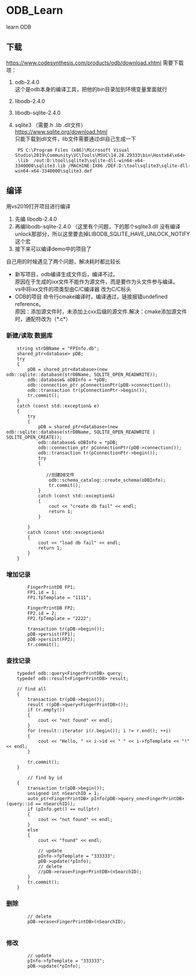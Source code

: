 # ODB_Learn
learn ODB

## 下载
https://www.codesynthesis.com/products/odb/download.xhtml
需要下载项：
1. odb-2.4.0   
    这个是odb本身的编译工具，把他的bin目录加到环境变量里面就行
2. libodb-2.4.0
3. libodb-sqlite-2.4.0
4. sqlite3 （需要.h .lib .dll文件）  
    https://www.sqlite.org/download.html  
    只能下载到dll文件，lib文件需要通过dll自己生成一下

        PS C:\Program Files (x86)\Microsoft Visual Studio\2019\Community\VC\Tools\MSVC\14.28.29333\bin\Hostx64\x64> .\lib  /out:D:\tool\sqlite3\sqlite-dll-win64-x64-3340000\sqlite3.lib /MACHINE:IX86 /DEF:D:\tool\sqlite3\sqlite-dll-win64-x64-3340000\sqlite3.def

## 编译
用vs2019打开项目进行编译
1. 先编 libodb-2.4.0
2. 再编libodb-sqlite-2.4.0 （这里有个问题，下的那个sqlite3.dll 没有编译unlock那部分，所以这里要去掉LIBODB_SQLITE_HAVE_UNLOCK_NOTIFY 这个宏
3. 接下来可以编译demo中的项目了

自己用的时候遇见了两个问题，解决耗时都比较长
- 新写项目，odb编译生成文件后，编译不过。  
    原因在于生成的ixx文件不能作为源文件，而是要作为头文件参与编译。  
    vs中将ixx文件的项类型由C/C编译器 改为C/C标头
- ODB的项目 命令行cmake编译时，编译通过，链接报错undefined reference。  
    原因：添加源文件时，未添加上cxx后缀的源文件.解决：cmake添加源文件时，通配符改为（\*.c\*）


### 新建/读取 数据库

```
    string strDBName = "FPInfo.db";
	shared_ptr<database> pDB;
	try
	{
		pDB = shared_ptr<database>(new odb::sqlite::database(strDBName, SQLITE_OPEN_READWRITE));
		odb::database& oDBInfo = *pDB;
		odb::connection_ptr pConnectionPtr(pDB->connection());
		odb::transaction tr(pConnectionPtr->begin());
		tr.commit();
	}
	catch (const std::exception& e)
	{
		try
		{
			pDB = shared_ptr<database>(new odb::sqlite::database(strDBName, SQLITE_OPEN_READWRITE | SQLITE_OPEN_CREATE));
			odb::database& oDBInfo = *pDB;
			odb::connection_ptr pConnectionPtr(pDB->connection());
			odb::transaction tr(pConnectionPtr->begin());
			try
			{
			    
			   //创建DB文件  
		        odb::schema_catalog::create_schema(oDBInfo);
	            tr.commit();
			}
			catch (const std::exception&)
			{
				cout << "create db fail" << endl;
				return 1;
			}
			
		}
		catch (const std::exception&)
		{
			cout << "load db fail" << endl;
			return 1;
		}
	}
```
### 增加记录

```
		FingerPrintDB FP1;
		FP1.id = 1;
		FP1.fpTemplate = "1111";

		FingerPrintDB FP2;
		FP2.id = 2;
		FP2.fpTemplate = "2222";

		transaction tr(pDB->begin());
		pDB->persist(FP1);
		pDB->persist(FP2);
		tr.commit();
```
### 查找记录

```
	typedef odb::query<FingerPrintDB> query;
	typedef odb::result<FingerPrintDB> result;
	
	// find all
	{
		transaction tr(pDB->begin());
		result r(pDB->query<FingerPrintDB>());
		if (r.empty())
		{
			cout << "not found" << endl;
		}
		for (result::iterator i(r.begin()); i != r.end(); ++i)
		{
			cout << "Hello, " << i->id << " " << i->fpTemplate << "!" << endl;
		}

		tr.commit();
	}
	
		// find by id
	{
		transaction tr(pDB->begin());
		unsigned int nSearchID = 1;
		auto_ptr<FingerPrintDB> pInfo(pDB->query_one<FingerPrintDB>(query::id == nSearchID));
		if (pInfo.get() == nullptr)
		{
			cout << "not found" << endl;
		}
		else
		{
			cout << "found" << endl;

			// update
			pInfo->fpTemplate = "333333";
			pDB->update(*pInfo);
			// delete
			//pDB->erase<FingerPrintDB>(nSearchID);
		}
		tr.commit();
	}
```
### 删除

```
        // delete
		pDB->erase<FingerPrintDB>(nSearchID);
		
```

### 修改

```
        // update
		pInfo->fpTemplate = "333333";
		pDB->update(*pInfo);
```
